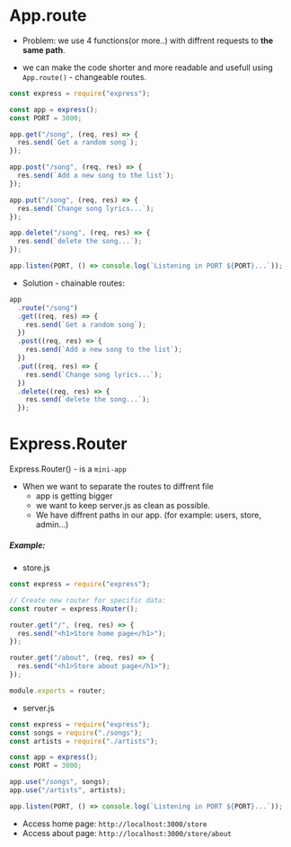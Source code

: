 # App.route

- Problem: we use 4 functions(or more..) with diffrent requests to **the same path**.

* we can make the code shorter and more readable and usefull using `App.route()` - changeable routes.

```js
const express = require("express");

const app = express();
const PORT = 3000;

app.get("/song", (req, res) => {
  res.send(`Get a random song`);
});

app.post("/song", (req, res) => {
  res.send(`Add a new song to the list`);
});

app.put("/song", (req, res) => {
  res.send(`Change song lyrics...`);
});

app.delete("/song", (req, res) => {
  res.send(`delete the song...`);
});

app.listen(PORT, () => console.log(`Listening in PORT ${PORT}...`));
```

- Solution - chainable routes:

```js
app
  .route("/song")
  .get((req, res) => {
    res.send(`Get a random song`);
  })
  .post((req, res) => {
    res.send(`Add a new song to the list`);
  })
  .put((req, res) => {
    res.send(`Change song lyrics...`);
  })
  .delete((req, res) => {
    res.send(`delete the song...`);
  });
```

# Express.Router

Express.Router() - is a `mini-app`

- When we want to separate the routes to diffrent file
  - app is getting bigger
  - we want to keep server.js as clean as possible.
  - We have diffrent paths in our app.
    (for example: users, store, admin...)

##### Example:

- store.js

```js
const express = require("express");

// Create new router for specific data:
const router = express.Router();

router.get("/", (req, res) => {
  res.send("<h1>Store home page</h1>");
});

router.get("/about", (req, res) => {
  res.send("<h1>Store about page</h1>");
});

module.exports = router;
```

- server.js

```js
const express = require("express");
const songs = require("./songs");
const artists = require("./artists");

const app = express();
const PORT = 3000;

app.use("/songs", songs);
app.use("/artists", artists);

app.listen(PORT, () => console.log(`Listening in PORT ${PORT}...`));
```

- Access home page: `http://localhost:3000/store`
- Access about page: `http://localhost:3000/store/about`
